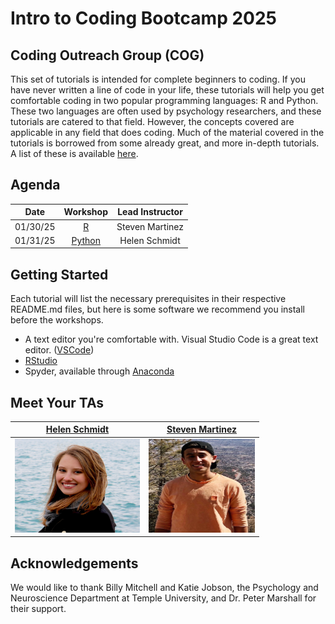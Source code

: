 # Intro to Coding Bootcamp 2025
## Coding Outreach Group (COG)

This set of tutorials is intended for complete beginners to coding. If you have never written a line of code in your life, these tutorials will help you get comfortable coding in two popular programming languages: R and Python. These two languages are often used by psychology researchers, and these tutorials are catered to that field. However, the concepts covered are applicable in any field that does coding. Much of the material covered in the tutorials is borrowed from some already great, and more in-depth tutorials. A list of these is available [here](https://github.com/TU-Coding-Outreach-Group/Tutorials/blob/master/index.md).

## Agenda
| Date        | Workshop                             | Lead Instructor |
| :-----------: |:------------------------------------:| :-----------:|
| 01/30/25    | [R](https://github.com/TU-Coding-Outreach-Group/intro-to-coding-2025/tree/main/R) | Steven Martinez |
| 01/31/25    | [Python](https://github.com/TU-Coding-Outreach-Group/intro-to-coding-2025/tree/main/python) | Helen Schmidt |


## Getting Started
Each tutorial will list the necessary prerequisites in their respective README.md files, but here is some software we recommend you install before the workshops. 
- A text editor you're comfortable with. Visual Studio Code is a great text editor. ([VSCode](https://code.visualstudio.com/))
- [RStudio](https://www.rstudio.com/products/rstudio/download/#download)
- Spyder, available through [Anaconda](https://www.anaconda.com/products/individual#Downloads)


## Meet Your TAs

| [Helen Schmidt](https://hschmidt12.github.io/) | [Steven Martinez](https://www.adaptivememorylab.com/people#:~:text=Daemon/Familiar%3A%20Giraffe-,Steven%20Martinez,-Graduate%20Student) |
| :------------: | :----------:
| <img src="misc/images/helen-headshot.jpg"  width="200" height="150" /> | <img src="misc/images/steven-headshot.jpg"  width="170" height="150" /> |


## Acknowledgements
We would like to thank Billy Mitchell and Katie Jobson, the Psychology and Neuroscience Department at Temple University, and Dr. Peter Marshall for their support. 